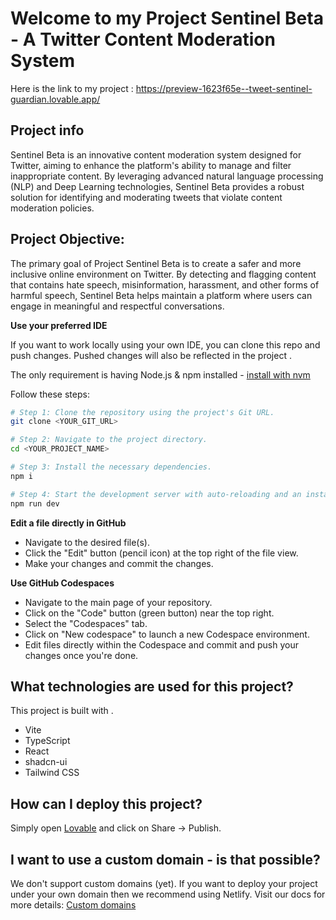 #  Welcome to my Project Sentinel Beta - A Twitter Content Moderation System 
Here is the link to my project : https://preview-1623f65e--tweet-sentinel-guardian.lovable.app/
## Project info
Sentinel Beta is an innovative content moderation system designed for Twitter, aiming to enhance the platform's ability to manage and filter inappropriate content. By leveraging advanced natural language processing (NLP) and Deep Learning technologies, Sentinel Beta provides a robust solution for identifying and moderating tweets that violate content moderation policies.


## Project Objective:
The primary goal of Project Sentinel Beta is to create a safer and more inclusive online environment on Twitter. By detecting and flagging content that contains hate speech, misinformation, harassment, and other forms of harmful speech, Sentinel Beta helps maintain a platform where users can engage in meaningful and respectful conversations.

**Use your preferred IDE**

If you want to work locally using your own IDE, you can clone this repo and push changes. Pushed changes will also be reflected in the project .

The only requirement is having Node.js & npm installed - [install with nvm](https://github.com/nvm-sh/nvm#installing-and-updating)

Follow these steps:

```sh
# Step 1: Clone the repository using the project's Git URL.
git clone <YOUR_GIT_URL>

# Step 2: Navigate to the project directory.
cd <YOUR_PROJECT_NAME>

# Step 3: Install the necessary dependencies.
npm i

# Step 4: Start the development server with auto-reloading and an instant preview.
npm run dev
```

**Edit a file directly in GitHub**

- Navigate to the desired file(s).
- Click the "Edit" button (pencil icon) at the top right of the file view.
- Make your changes and commit the changes.

**Use GitHub Codespaces**

- Navigate to the main page of your repository.
- Click on the "Code" button (green button) near the top right.
- Select the "Codespaces" tab.
- Click on "New codespace" to launch a new Codespace environment.
- Edit files directly within the Codespace and commit and push your changes once you're done.

## What technologies are used for this project?

This project is built with .

- Vite
- TypeScript
- React
- shadcn-ui
- Tailwind CSS

## How can I deploy this project?

Simply open [Lovable](https://lovable.dev/projects/c7e73b87-c8db-4cbc-bd58-1b3d0b34ba33) and click on Share -> Publish.

## I want to use a custom domain - is that possible?

We don't support custom domains (yet). If you want to deploy your project under your own domain then we recommend using Netlify. Visit our docs for more details: [Custom domains](https://docs.lovable.dev/tips-tricks/custom-domain/)
